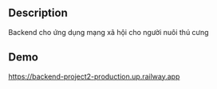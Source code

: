 ## Description

Backend cho ứng dụng mạng xã hội cho người nuôi thú cưng

## Demo 
https://backend-project2-production.up.railway.app

